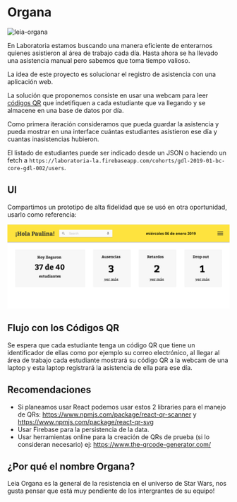 # Organa

![leia-organa](https://cdn3.movieweb.com/i/article/O0m8u4sbGThx14jjeuuDUsegz6cXhJ/798:50/Star-Wars-8-Princess-Leia-Carrie-Fisher-Scenes.jpg)

En Laboratoria estamos buscando una manera eficiente de enterarnos quienes asistieron al área de trabajo cada día. Hasta ahora se ha llevado una asistencia manual pero sabemos que toma tiempo valioso.

La idea de este proyecto es solucionar el registro de asistencia con una aplicación web.

La solución que proponemos consiste en usar una webcam para leer [códigos QR](https://es.wikipedia.org/wiki/C%C3%B3digo_QR) que indetifiquen a cada estudiante que va llegando y se almacene en una base de datos por día.

Como primera iteración consideramos que pueda guardar la asistencia y pueda mostrar en una interface cuántas estudiantes asistieron ese día y cuantas inasistencias hubieron.

El listado de estudiantes puede ser indicado desde un JSON o haciendo un fetch a `https://laboratoria-la.firebaseapp.com/cohorts/gdl-2019-01-bc-core-gdl-002/users`.

## UI

Compartimos un prototipo de alta fidelidad que se usó en otra oportunidad, usarlo como referencia:

![prototipo-beta](https://raw.githubusercontent.com/juanjordan/organa-oh/master/prototipo.png)


## Flujo con los Códigos QR

Se espera que cada estudiante tenga un código QR que tiene un identificador de ellas como por ejemplo su correo electrónico, al llegar al área de trabajo cada estudiante mostrará su código QR a la webcam de una laptop y esta laptop registrará la asistencia de ella para ese día.

## Recomendaciones

- Si planeamos usar React podemos usar estos 2 libraries para el manejo de QRs: https://www.npmjs.com/package/react-qr-scanner y https://www.npmjs.com/package/react-qr-svg
- Usar Firebase para la persistencia de la data.
- Usar herramientas online para la creación de QRs de prueba (si lo consideran necesario) ej: https://www.the-qrcode-generator.com/

## ¿Por qué el nombre Organa?

Leia Organa es la general de la resistencia en el universo de Star Wars, nos gusta pensar que está muy pendiente de los intergrantes de su equipo!


<!-- This project was bootstrapped with [Create React App](https://github.com/facebook/create-react-app).

## Available Scripts

In the project directory, you can run:

### `npm start`

Runs the app in the development mode.<br>
Open [http://localhost:3000](http://localhost:3000) to view it in the browser.

The page will reload if you make edits.<br>
You will also see any lint errors in the console.

### `npm test`

Launches the test runner in the interactive watch mode.<br>
See the section about [running tests](https://facebook.github.io/create-react-app/docs/running-tests) for more information.

### `npm run build`

Builds the app for production to the `build` folder.<br>
It correctly bundles React in production mode and optimizes the build for the best performance.

The build is minified and the filenames include the hashes.<br>
Your app is ready to be deployed!

See the section about [deployment](https://facebook.github.io/create-react-app/docs/deployment) for more information.

### `npm run eject`

**Note: this is a one-way operation. Once you `eject`, you can’t go back!**

If you aren’t satisfied with the build tool and configuration choices, you can `eject` at any time. This command will remove the single build dependency from your project.

Instead, it will copy all the configuration files and the transitive dependencies (Webpack, Babel, ESLint, etc) right into your project so you have full control over them. All of the commands except `eject` will still work, but they will point to the copied scripts so you can tweak them. At this point you’re on your own.

You don’t have to ever use `eject`. The curated feature set is suitable for small and middle deployments, and you shouldn’t feel obligated to use this feature. However we understand that this tool wouldn’t be useful if you couldn’t customize it when you are ready for it.

## Learn More

You can learn more in the [Create React App documentation](https://facebook.github.io/create-react-app/docs/getting-started).

To learn React, check out the [React documentation](https://reactjs.org/).

### Code Splitting

This section has moved here: https://facebook.github.io/create-react-app/docs/code-splitting

### Analyzing the Bundle Size

This section has moved here: https://facebook.github.io/create-react-app/docs/analyzing-the-bundle-size

### Making a Progressive Web App

This section has moved here: https://facebook.github.io/create-react-app/docs/making-a-progressive-web-app

### Advanced Configuration

This section has moved here: https://facebook.github.io/create-react-app/docs/advanced-configuration

### Deployment

This section has moved here: https://facebook.github.io/create-react-app/docs/deployment

### `npm run build` fails to minify

This section has moved here: https://facebook.github.io/create-react-app/docs/troubleshooting#npm-run-build-fails-to-minify -->
